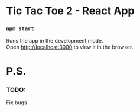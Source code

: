 # Tic Tac Toe 2 - React App

### `npm start`

Runs the app in the development mode.<br />
Open [http://localhost:3000](http://localhost:3000) to view it in the browser.

# P.S.

### TODO:

Fix bugs
